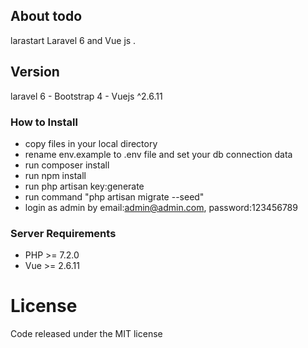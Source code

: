 ## About todo
larastart  Laravel 6 and Vue js .

## Version
laravel 6 - Bootstrap 4 - Vuejs ^2.6.11



### How to Install
 
 - copy files in your local directory
 - rename env.example to .env file and set your db connection data
 - run composer install
 - run npm install
 - run php artisan key:generate
 - run command "php artisan migrate --seed" 
 - login as admin by email:admin@admin.com, password:123456789
   
### Server Requirements
 
- PHP >= 7.2.0
- Vue >= 2.6.11


License
=======
Code released under the MIT license


